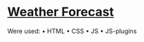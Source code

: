 # [Weather Forecast](https://vladpeace.github.io/3.weather-forecast-js/)

Were used:
• HTML
• CSS
• JS
• JS-plugins
